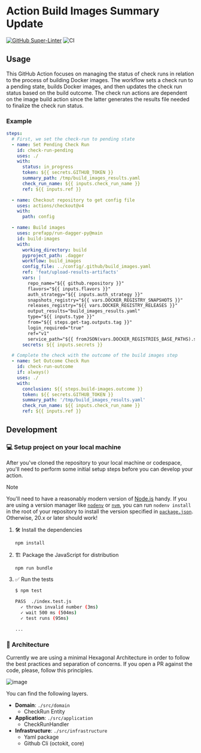 # Action Build Images Summary Update

[![GitHub Super-Linter](https://github.com/prefapp/action-build-images-summary-update/actions/workflows/linter.yml/badge.svg)](https://github.com/super-linter/super-linter)
![CI](https://github.com/prefapp/action-build-images-summary-update/actions/workflows/ci.yml/badge.svg)

## Usage

This GitHub Action focuses on managing the status of check runs in relation to
the process of building Docker images. The workflow sets a check run to a
pending state, builds Docker images, and then updates the check run status based
on the build outcome. The check run actions are dependent on the image build
action since the latter generates the results file needed to finalize the check
run status.

### Example

```yaml
steps:
  # First, we set the check-run to pending state
  - name: Set Pending Check Run
    id: check-run-pending
    uses: ./
    with:
      status: in_progress
      token: ${{ secrets.GITHUB_TOKEN }}
      summary_path: /tmp/build_images_results.yaml
      check_run_name: ${{ inputs.check_run_name }}
      ref: ${{ inputs.ref }}

  - name: Checkout repository to get config file
    uses: actions/checkout@v4
    with:
      path: config

  - name: Build images
    uses: prefapp/run-dagger-py@main
    id: build-images
    with:
      working_directory: build
      pyproject_path: .dagger
      workflow: build_images
      config_file: ../config/.github/build_images.yaml
      ref: 'feat/upload-results-artifacts'
      vars: |
        repo_name="${{ github.repository }}"
        flavors="${{ inputs.flavors }}"
        auth_strategy="${{ inputs.auth_strategy }}"
        snapshots_registry="${{ vars.DOCKER_REGISTRY_SNAPSHOTS }}"
        releases_registry="${{ vars.DOCKER_REGISTRY_RELEASES }}"
        output_results="build_images_results.yaml"
        type="${{ inputs.type }}"
        from="${{ steps.get-tag.outputs.tag }}"
        login_required="true"
        ref="v1"
        service_path="${{ fromJSON(vars.DOCKER_REGISTRIES_BASE_PATHS).services[inputs.type] }}"
      secrets: ${{ inputs.secrets }}

  # Complete the check with the outcome of the build images step
  - name: Set Outcome Check Run
    id: check-run-outcome
    if: always()
    uses: ./
    with:
      conclusion: ${{ steps.build-images.outcome }}
      token: ${{ secrets.GITHUB_TOKEN }}
      summary_path: '/tmp/build_images_results.yaml'
      check_run_name: ${{ inputs.check_run_name }}
      ref: ${{ inputs.ref }}
```

## Development

### 💻 Setup project on your local machine

After you've cloned the repository to your local machine or codespace, you'll
need to perform some initial setup steps before you can develop your action.

> [!NOTE]
>
> You'll need to have a reasonably modern version of
> [Node.js](https://nodejs.org) handy. If you are using a version manager like
> [`nodenv`](https://github.com/nodenv/nodenv) or
> [`nvm`](https://github.com/nvm-sh/nvm), you can run `nodenv install` in the
> root of your repository to install the version specified in
> [`package.json`](./package.json). Otherwise, 20.x or later should work!

1. :hammer_and_wrench: Install the dependencies

   ```bash
   npm install
   ```

1. :building_construction: Package the JavaScript for distribution

   ```bash
   npm run bundle
   ```

1. :white_check_mark: Run the tests

   ```bash
   $ npm test

   PASS  ./index.test.js
     ✓ throws invalid number (3ms)
     ✓ wait 500 ms (504ms)
     ✓ test runs (95ms)

   ...
   ```

### 📐 Architecture

Currently we are using a minimal Hexagonal Architecture in order to follow the
best practices and separation of concerns. If you open a PR against the code,
please, follow this principles.

![image](https://github.com/user-attachments/assets/34bc9fe4-9076-480b-8a31-e98e9df3467e)

You can find the following layers.

- **Domain**: `./src/domain`
  - CheckRun Entity
- **Application**: `./src/application`
  - CheckRunHandler
- **Infrastructure**: `./src/infrastructure`
  - Yaml package
  - Github Cli (octokit, core)
